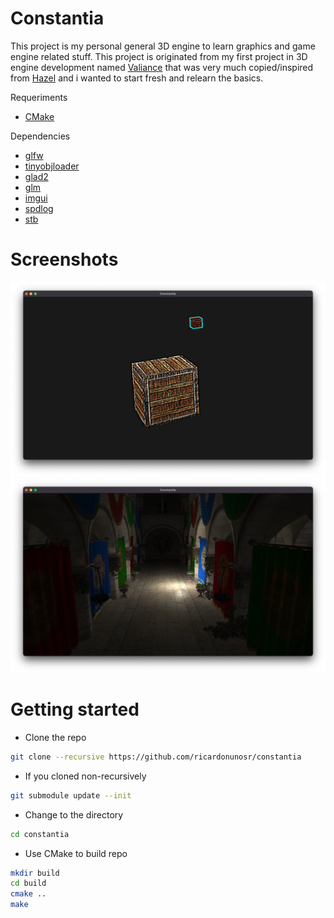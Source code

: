 # Constantia

This project is my personal general 3D engine to learn graphics and game engine
related stuff. This project is originated from my first project in 3D engine
development named [Valiance](https://github.com/ricardonunosr/valiance) that was
very much copied/inspired from [Hazel](https://github.com/TheCherno/Hazel) and i
wanted to start fresh and relearn the basics.

Requeriments

- [CMake](https://cmake.org/)

Dependencies

- [glfw](https://github.com/glfw/glfw)
- [tinyobjloader](https://github.com/tinyobjloader/tinyobjloader)
- [glad2](https://github.com/Dav1dde/glad/tree/glad2)
- [glm](https://github.com/g-truc/glm)
- [imgui](https://github.com/ocornut/imgui)
- [spdlog](https://github.com/gabime/spdlog)
- [stb](https://github.com/nothings/stb)

# Screenshots

![cube-screenshot](./data/cube-screenshot.png)
![sponza-screenshot](./data/sponza-screenshot.png)

# Getting started

- Clone the repo

```bash
git clone --recursive https://github.com/ricardonunosr/constantia
```

- If you cloned non-recursively

```bash
git submodule update --init
```

- Change to the directory

```bash
cd constantia
```

- Use CMake to build repo

```bash
mkdir build
cd build
cmake .. 
make
```

